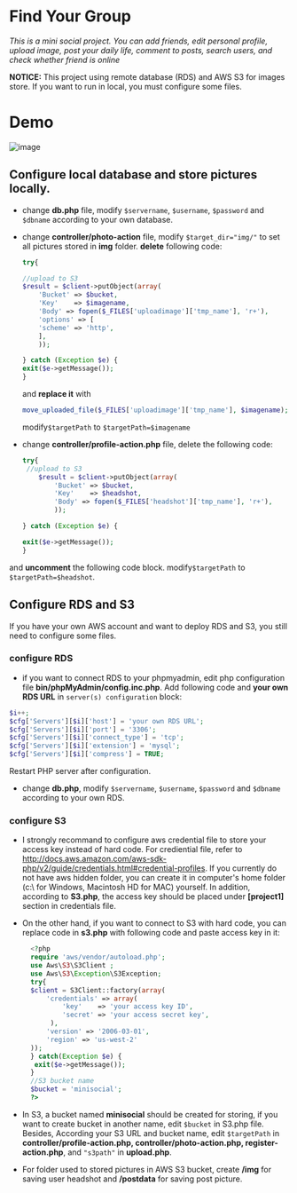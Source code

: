 # Find Your Group
_This is a mini social project. You can add friends, edit personal profile, upload image, post your daily life, comment to posts, search users, and check whether friend is online_

__NOTICE:__ This project using remote database (RDS) and AWS S3 for images store. If you want to run in local, you must configure some files.

# Demo
![image](Web_Design_Spring2017/Final/img/longin.gif)


## Configure local database and store pictures locally. 

* change __db.php__ file, modify `$servername`, `$username`, `$password` and `$dbname` according to your own database.
* change __controller/photo-action__ file, modify `$target_dir="img/"` to set all pictures stored in __img__ folder. __delete__ following code:

	```php
	try{

    //upload to S3
	$result = $client->putObject(array(
		'Bucket' => $bucket,
		'Key'    => $imagename,
		'Body' => fopen($_FILES['uploadimage']['tmp_name'], 'r+'),
		'options' => [
		'scheme' => 'http',
		],
		));

	} catch (Exception $e) {
	exit($e->getMessage());
	}
	```


	and __replace it__ with  
	
	```php
	move_uploaded_file($_FILES['uploadimage']['tmp_name'], $imagename);
	```
 	modify`$targetPath` to `$targetPath=$imagename`
* change __controller/profile-action.php__ file, delete the following code: 
  
	```php
	try{
  	 //upload to S3
		$result = $client->putObject(array(
			'Bucket' => $bucket,
			'Key'    => $headshot,
			'Body' => fopen($_FILES['headshot']['tmp_name'], 'r+'),
			));

	} catch (Exception $e) {

	exit($e->getMessage());
	}
	```  
and __uncomment__ the following code block. modify`$targetPath` to `$targetPath=$headshot`. 

  

## Configure RDS and S3  
If you have your own AWS account and want to deploy RDS and S3, you still need to configure some files.  
### configure RDS
* if you want to connect RDS to your phpmyadmin, edit php configuration file __bin/phpMyAdmin/config.inc.php__. Add following code and __your own RDS URL__ in `server(s) configuration` block:

 ```php
$i++;
$cfg['Servers'][$i]['host'] = 'your own RDS URL';
$cfg['Servers'][$i]['port'] = '3306';
$cfg['Servers'][$i]['connect_type'] = 'tcp';
$cfg['Servers'][$i]['extension'] = 'mysql';
$cfg['Servers'][$i]['compress'] = TRUE;
 ```
Restart PHP server after configuration.  
* change __db.php__, modify `$servername`, `$username`, `$password` and `$dbname` according to your own RDS.



### configure S3

* I strongly recommand to configure aws credential file to store your access key instead of hard code.
For crediential file, refer to http://docs.aws.amazon.com/aws-sdk-php/v2/guide/credentials.html#credential-profiles. If you currently do not have aws hidden folder, you can create it in computer's home folder (c:\\ for Windows, Macintosh HD for MAC) yourself. In addition, according to __S3.php__, the access key should be placed under __[project1]__ section in credentials file. 

* On the other hand, if you want to connect to S3 with hard code, you can replace code in __s3.php__ with following code and paste access key in it:

  ```php
	<?php
	require 'aws/vendor/autoload.php';
	use Aws\S3\S3Client ;
	use Aws\S3\Exception\S3Exception;
	try{
    $client = S3Client::factory(array(
        'credentials' => array(
            'key'    => 'your access key ID',
            'secret' => 'your access secret key',
         ),
        'version' => '2006-03-01',
        'region' => 'us-west-2'
    ));
    } catch(Exception $e) {
     exit($e->getMessage());
	} 
	//S3 bucket name
	$bucket = 'minisocial';
	?>
  ```   
* In S3, a bucket named __minisocial__ should be created for storing, if you want to create bucket in another name, edit `$bucket` in S3.php file. Besides, According your S3 URL and bucket name, edit `$targetPath` in __controller/profile-action.php, controller/photo-action.php, register-action.php__, and  `"s3path"` in __upload.php__.
* For folder used to stored pictures in AWS S3 bucket, create __/img__ for saving user headshot and __/postdata__ for saving post picture.  
